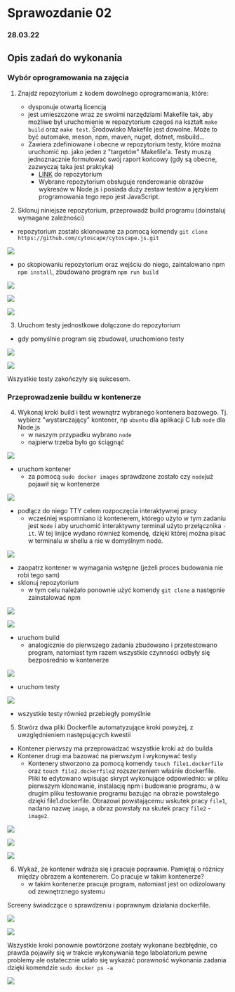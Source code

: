 
# Sprawozdanie 02
### 28.03.22
## Opis zadań do wykonania

### Wybór oprogramowania na zajęcia
1.  Znajdź repozytorium z kodem dowolnego oprogramowania, które:
	* dysponuje otwartą licencją
	* jest umieszczone wraz ze swoimi narzędziami Makefile tak, aby możliwe był uruchomienie w repozytorium czegoś na kształt ```make build``` oraz ```make test```. Środowisko Makefile jest dowolne. Może to być automake, meson, npm, maven, nuget, dotnet, msbuild...
	* Zawiera zdefiniowane i obecne w repozytorium testy, które można uruchomić np. jako jeden z "targetów" Makefile'a. Testy muszą jednoznacznie formułować swój raport końcowy (gdy są obecne, zazwyczaj taka jest praktyka)
		*  [LINK](https://github.com/cytoscape/cytoscape.js) do repozytorium 
		* Wybrane repozytorium obsługuje renderowanie obrazów wykresów w Node.js i  posiada duży zestaw testów a językiem programowania tego repo jest JavaScript.
		 
2.  Sklonuj niniejsze repozytorium, przeprowadź build programu (doinstaluj wymagane zależności)
* repozytorium zostało sklonowane za pomocą komendy `git clone https://github.com/cytoscape/cytoscape.js.git`
 
![](./img/1.png)

*  po skopiowaniu repozytorium oraz wejściu do niego, zaintalowano npm `npm install`, zbudowano program `npm run build ` 

![](./img/2a.png)

![](./img/2b.png)

![](./img/2c.png)

3.  Uruchom testy jednostkowe dołączone do repozytorium
* gdy pomyślnie program się zbudował, uruchomiono testy 

![](./img/3a.png)

![](./img/3b.png)


Wszystkie testy zakończyły się sukcesem. 



### Przeprowadzenie buildu w kontenerze
4. Wykonaj kroki build i test wewnątrz wybranego kontenera bazowego. Tj. wybierz "wystarczający" kontener, np ```ubuntu``` dla aplikacji C lub ```node``` dla Node.js
	* w naszym przypadku wybrano `node`
	* najpierw trzeba było go ściągnąć 

![](./img/4a.png)

* uruchom kontener
	* za pomocą `sudo docker images` sprawdzone zostało czy `node`już pojawił się w kontenerze

![](./img/4b.png)

* podłącz do niego TTY celem rozpoczęcia interaktywnej pracy
	* wcześniej wspomniano iż kontenerem, którego użyto w tym zadaniu jest `Node` i aby uruchomić interaktywny terminal użyto przełącznika `-it`. W tej linijce wydano również komendę, dzięki której można pisać w terminalu w shellu a nie w domyślnym node. 

![](./img/x1.png)

* zaopatrz kontener w wymagania wstępne (jeżeli proces budowania nie robi tego sam)
* sklonuj repozytorium
	* w tym celu należało ponownie użyć komendy `git clone` a następnie zainstalować npm 

![](./img/x2.png)

![](./img/x3.png)


* uruchom build
	* analogicznie do pierwszego zadania zbudowano i przetestowano program, natomiast tym razem wszystkie czynności odbyły się bezpośrednio w kontenerze

![](./img/x4.png)


* uruchom testy

![](./img/x5.png)

 *  wszystkie testy również przebiegły pomyślnie 

5. Stwórz dwa pliki Dockerfile automatyzujące kroki powyżej, z uwzględnieniem następujących kwestii
* Kontener pierwszy ma przeprowadzać wszystkie kroki aż do builda
* Kontener drugi ma bazować na pierwszym i wykonywać testy
	* Kontenery stworzono za pomocą komendy `touch file1.dockerfile` oraz `touch file2.dockerfile`z rozszerzeniem właśnie dockerfile. Pliki te edytowano wpisując skrypt wykonujące odpowiednio: w pliku pierwszym klonowanie, instalację npm  i budowanie programu, a w drugim pliku testowanie programu bazując na obrazie powstałego dzięki file1.dockerfile.  Obrazowi powstającemu wskutek pracy `file1`, nadano nazwę `image`, a obraz powstały na skutek pracy `file2` -`image2`. 


![](./img/5a.png)


![](./img/5b.png)


![](./img/5c.png)



6. Wykaż, że kontener wdraża się i pracuje poprawnie. Pamiętaj o różnicy między obrazem a kontenerem. Co pracuje w takim kontenerze?
	* w takim kontenerze pracuje program, natomiast jest on odizolowany od zewnętrznego systemu 

Screeny świadczące o sprawdzeniu i poprawnym działania dockerfile. 

![](./img/6a.png)


![](./img/6b.png)

Wszystkie kroki ponownie powtórzone zostały wykonane bezbłędnie, co prawda pojawiły się w trakcie wykonywania tego labolatorium pewne problemy ale ostatecznie udało się wykazać porawność wykonania zadania dzięki komendzie `sudo docker ps -a`


![](./img/lastcreen.png)
